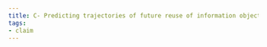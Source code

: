 ```yaml
---
title: C- Predicting trajectories of future reuse of information objects is hard
tags:
- claim
---
```


